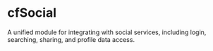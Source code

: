 cfSocial
========

A unified module for integrating with social services, including login, searching, sharing, and profile data access.
